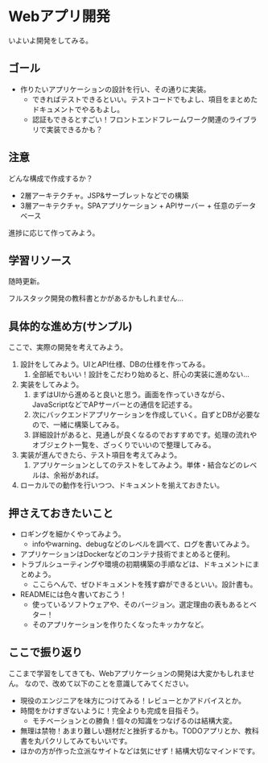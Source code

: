 # Webアプリ開発

いよいよ開発をしてみる。

## ゴール

- 作りたいアプリケーションの設計を行い、その通りに実装。
  - できればテストできるといい。テストコードでもよし、項目をまとめたドキュメントでやるもよし。
  - 認証もできるとすごい！フロントエンドフレームワーク関連のライブラリで実装できるかも？

## 注意

どんな構成で作成するか？
- 2層アーキテクチャ。JSP&サーブレットなどでの構築
- 3層アーキテクチャ。SPAアプリケーション + APIサーバー + 任意のデータベース

進捗に応じて作ってみよう。

## 学習リソース

随時更新。

フルスタック開発の教科書とかがあるかもしれません...

## 具体的な進め方(サンプル)

ここで、実際の開発を考えてみよう。

1. 設計をしてみよう。UIとAPI仕様、DBの仕様を作ってみる。
   1. 全部紙でもいい！設計をこだわり始めると、肝心の実装に進めない...
2. 実装をしてみよう。
   1. まずはUIから進めると良いと思う。画面を作っていきながら、JavaScriptなどでAPサーバーとの通信を記述する。
   2. 次にバックエンドアプリケーションを作成していく。自ずとDBが必要なので、一緒に構築してみる。
   3. 詳細設計があると、見通しが良くなるのでおすすめです。処理の流れやオブジェクト一覧を、ざっくりでいいので整理してみる。
3. 実装が進んできたら、テスト項目を考えてみよう。
   1. アプリケーションとしてのテストをしてみよう。単体・結合などのレベルは、余裕があれば。
4. ローカルでの動作を行いつつ、ドキュメントを揃えておきたい。

## 押さえておきたいこと

- ロギングを細かくやってみよう。
  - infoやwarning、debugなどのレベルを調べて、ログを書いてみよう。
- アプリケーションはDockerなどのコンテナ技術でまとめると便利。
- トラブルシューティングや環境の初期構築の手順などは、ドキュメントにまとめよう。
  - ここらへんで、ぜひドキュメントを残す癖ができるといい。設計書も。
- READMEには色々書いておこう！
  - 使っているソフトウェアや、そのバージョン。選定理由の表もあるとベター！
  - そのアプリケーションを作りたくなったキッカケなど。

## ここで振り返り

ここまで学習をしてきても、Webアプリケーションの開発は大変かもしれません。
なので、改めて以下のことを意識してみてください。

- 現役のエンジニアを味方につけてみる！レビューとかアドバイスとか。
- 時間をかけすぎないように！完全よりも完成を目指そう。 
  - モチベーションとの勝負！個々の知識をつなげるのは結構大変。
- 無理は禁物！あまり難しい題材だと挫折するかも。TODOアプリとか、教科書を丸パクリしてみてもいいです。
- ほかの方が作った立派なサイトなどは気にせず！結構大切なマインドです。